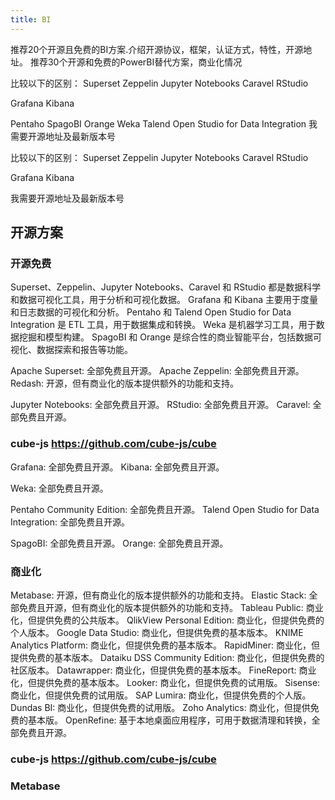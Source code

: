 ```yaml
---
title: BI
---
```


推荐20个开源且免费的BI方案.介绍开源协议，框架，认证方式，特性，开源地址。
推荐30个开源和免费的PowerBI替代方案，商业化情况

比较以下的区别：
Superset
Zeppelin
Jupyter Notebooks
Caravel
RStudio

Grafana
Kibana

Pentaho
SpagoBI
Orange
Weka
Talend Open Studio for Data Integration
我需要开源地址及最新版本号

比较以下的区别：
Superset
Zeppelin
Jupyter Notebooks
Caravel
RStudio

Grafana
Kibana

我需要开源地址及最新版本号

## 开源方案

### 开源免费

Superset、Zeppelin、Jupyter Notebooks、Caravel 和 RStudio 都是数据科学和数据可视化工具，用于分析和可视化数据。
Grafana 和 Kibana 主要用于度量和日志数据的可视化和分析。
Pentaho 和 Talend Open Studio for Data Integration 是 ETL 工具，用于数据集成和转换。
Weka 是机器学习工具，用于数据挖掘和模型构建。
SpagoBI 和 Orange 是综合性的商业智能平台，包括数据可视化、数据探索和报告等功能。

Apache Superset: 全部免费且开源。
Apache Zeppelin: 全部免费且开源。
Redash: 开源，但有商业化的版本提供额外的功能和支持。

Jupyter Notebooks: 全部免费且开源。
RStudio: 全部免费且开源。
Caravel: 全部免费且开源。

### cube-js <https://github.com/cube-js/cube>

Grafana: 全部免费且开源。
Kibana: 全部免费且开源。

Weka: 全部免费且开源。

Pentaho Community Edition: 全部免费且开源。
Talend Open Studio for Data Integration: 全部免费且开源。

SpagoBI: 全部免费且开源。
Orange: 全部免费且开源。

### 商业化

Metabase: 开源，但有商业化的版本提供额外的功能和支持。
Elastic Stack: 全部免费且开源，但有商业化的版本提供额外的功能和支持。
Tableau Public: 商业化，但提供免费的公共版本。
QlikView Personal Edition: 商业化，但提供免费的个人版本。
Google Data Studio: 商业化，但提供免费的基本版本。
KNIME Analytics Platform: 商业化，但提供免费的基本版本。
RapidMiner: 商业化，但提供免费的基本版本。
Dataiku DSS Community Edition: 商业化，但提供免费的社区版本。
Datawrapper: 商业化，但提供免费的基本版本。
FineReport: 商业化，但提供免费的基本版本。
Looker: 商业化，但提供免费的试用版。
Sisense: 商业化，但提供免费的试用版。
SAP Lumira: 商业化，但提供免费的个人版。
Dundas BI: 商业化，但提供免费的试用版。
Zoho Analytics: 商业化，但提供免费的基本版。
OpenRefine: 基于本地桌面应用程序，可用于数据清理和转换，全部免费且开源。

### cube-js <https://github.com/cube-js/cube>

### Metabase
